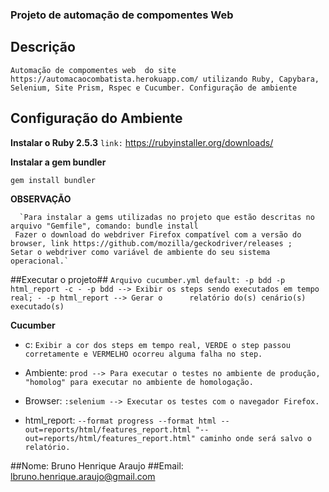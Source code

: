 ### Projeto de automação de compomentes Web ###


## Descrição ##

  `Automação de compomentes web  do site  https://automacaocombatista.herokuapp.com/ utilizando Ruby, Capybara, Selenium, Site Prism, Rspec e Cucumber.
    Configuração de ambiente`

## Configuração do Ambiente ##

**Instalar o Ruby 2.5.3**
 `link:` https://rubyinstaller.org/downloads/

**Instalar a gem bundler**

  `gem install bundler`

**OBSERVAÇÃO**

      `Para instalar a gems utilizadas no projeto que estão descritas no arquivo "Gemfile", comando: bundle install
     Fazer o download do webdriver Firefox compatível com a versão do browser, link https://github.com/mozilla/geckodriver/releases ;
    Setar o webdriver como variável de ambiente do seu sistema operacional.`

##Executar o projeto##
  `Arquivo cucumber.yml default: -p bdd -p html_report -c - -p bdd --> Exibir os steps sendo executados em tempo real; - -p html_report --> Gerar o      relatório do(s) cenário(s) executado(s)`

**Cucumber**
  - c: `Exibir a cor dos steps em tempo real, VERDE o step passou corretamente e VERMELHO ocorreu alguma falha no step.`

  - Ambiente: `prod --> Para executar o testes no ambiente de produção, "homolog" para executar no ambiente de homologação.`

  - Browser: `:selenium --> Executar os testes com o navegador Firefox.`

  - html_report: `--format progress --format html --out=reports/html/features_report.html "--out=reports/html/features_report.html" caminho onde será salvo o relatório.`


##Nome: Bruno Henrique Araujo
##Email: lbruno.henrique.araujo@gmail.com
